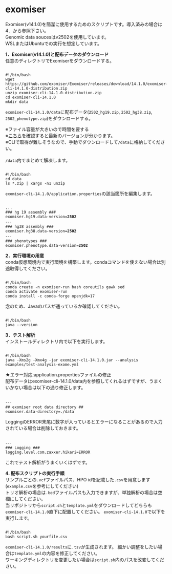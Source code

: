 # exomiser
Exomiser(v14.1.0)を簡潔に使用するためのスクリプトです。導入済みの場合は4．から参照下さい。<br>
Genomic data soucesはv2502を使用しています。<br>
WSLまたはUbuntuでの実行を想定しています。<br>

<b>1．Exomiser(v14.1.0)と配布データのダウンロード</b><br>
任意のディレクトリでExomiserをダウンロードする。
<pre><code class="language-bash">
#!/bin/bash
wget https://github.com/exomiser/Exomiser/releases/download/14.1.0/exomiser-cli-14.1.0-distribution.zip
unzip exomiser-cli-14.1.0-distribution.zip
cd exomiser-cli-14.1.0
mkdir data
</code></pre>

<code>exomiser-cli-14.1.0/data</code>に配布データ(<code>2502_hg19.zip</code>, <code>2502_hg38.zip</code>, <code>2502_phenotype.zip</code>)をダウンロードする。

※ファイル容量が大きいので時間を要する<br>
※<a href="https://github.com/exomiser/Exomiser/discussions" target="_blank">こちら</a>を確認すると最新のバージョンが分かります。<br>
※CLIで取得が難しそうなので、手動でダウンロードして<code>/data</code>に格納してください。<br><br>
<code>/data</code>内でまとめて解凍します。
<pre><code class="language-bash">
#!/bin/bash
cd data  
ls *.zip | xargs -n1 unzip
</code></pre>

<code>exomiser-cli-14.1.0/application.properties</code>の該当箇所を編集します。

<pre><code class="language-bash">
...
### hg 19 assembly ###
exomiser.hg19.data-version=<b>2502</b>
･･･
### hg38 assembly ###
exomiser.hg38.data-version=<b>2502</b>
･･･
### phenotypes ###
exomiser.phenotype.data-version=<b>2502</b>
</code></pre>

<b>2．実行環境の用意</b><br>
conda仮想環境内で実行環境を構築します。condaコマンドを使えない場合は別途取得してください。<br>
<pre><code class="language-bash">
#!/bin/bash
conda create -n exomiser-run bash coreutils gawk sed 
conda activate exomiser-run
conda install -c conda-forge openjdk=17
</code></pre>
念のため、Javaのパスが通っているか確認してください。
<pre><code class="language-bash">
#!/bin/bash
java --version
</code></pre>
<b>3．テスト解析</b><br>
インストールディレクトリ内で以下を実行します。
<pre><code class="language-bash">
#!/bin/bash
java -Xms2g -Xmx4g -jar exomiser-cli-14.1.0.jar --analysis examples/test-analysis-exome.yml
</code></pre>

★エラー対応:application.propertiesファイルの修正<br>
配布データはexomiser-cli-14.1.0/data内を参照してくれるはずですが、うまくいかない場合は以下の通り修正します。
<pre><code class="language-bash">
･･･
## exomiser root data directory ##
exomiser.data-directory=./data
</code></pre>
LoggingのERROR末尾に数字が入っているとエラーになることがあるので入力されている場合は削除しておきます。
<pre><code class="language-bash">
･･･
### Logging ###
logging.level.com.zaxxer.hikari=ERROR
</code></pre>
これでテスト解析がうまくいくはずです。

<b>4. 配布スクリプトの実行手順</b><br>
サンプルごとの<code>.vcf</code>ファイルパス、HPO idを記載した<code>.csv</code>を用意します(<code>example.csv</code>を参考にしてください)<br>
トリオ解析の場合は<code>.bed</code>ファイルパスも入力できますが、単独解析の場合は空欄にしてください。<br>
当リポジトリから<code>script.sh</code>と<code>template.yml</code>をダウンロードしてどちらも<code>exomiser-cli-14.1.0</code>直下に配置してください。
<code>exomiser-cli-14.1.0</code>で以下を実行します。
<pre><code class="language-bash">
#!/bin/bash
bash script.sh yourfile.csv
</code></pre>
<code>exomiser-cli-14.1.0/results</code>に<code>.tsv</code>が生成されます。
細かい調整をしたい場合は<code>template.yml</code>の内容を修正してください。<br>
ワーキングディレクトリを変更したい場合は<code>script.sh</code>内のパスを改変してください。





